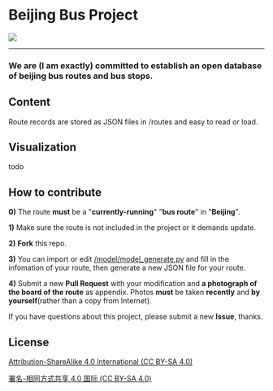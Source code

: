 # Beijing Bus Project

[![](https://i.creativecommons.org/l/by-nc-sa/4.0/88x31.png)](http://creativecommons.org/licenses/by-nc-sa/4.0/)

---

### We are (I am exactly) committed to establish an open database of beijing bus routes and bus stops.

## Content

Route records are stored as JSON files in /routes and easy to read or load.

## Visualization

todo

## How to contribute

**0)** The route **must** be a "**currently-running**" "**bus route**" in "**Beijing**".

**1)** Make sure the route is not included in the project or it demands update.

**2)** **Fork** this repo.

**3)** You can import or edit [/model/model_generate.py](model/model_generate.py) and fill in the infomation of your route, then generate a new JSON file for your route.

**4)** Submit a new **Pull Request** with your modification and **a photograph of the board of the route** as appendix. Photos **must** be taken **recently** and **by yourself**(rather than a copy from Internet).

If you have questions about this project, please submit a new **Issue**, thanks.

## License

[Attribution-ShareAlike 4.0 International (CC BY-SA 4.0)](https://creativecommons.org/licenses/by-sa/4.0/)

[署名-相同方式共享 4.0 国际 (CC BY-SA 4.0)](https://creativecommons.org/licenses/by-sa/4.0/deed.zh)